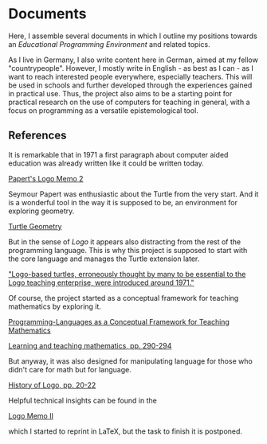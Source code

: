# Documents

Here, I assemble several documents in which I outline my positions
towards an *Educational Programming Environment* and related topics.

As I live in Germany, I also write content here in German, aimed at my
fellow "countrypeople". However, I mostly write in English - as best as I
can - as I want to reach interested people everywhere, especially
teachers. This will be used in schools and further developed through
the experiences gained in practical use. Thus, the project also aims
to be a starting point for practical research on the use of computers
for teaching in general, with a focus on programming as a versatile
epistemological tool. 

## References
It is remarkable that in 1971 a first paragraph about computer aided
education was already written like it could be written today.

[Papert's Logo Memo
2](https://dspace.mit.edu/bitstream/handle/1721.1/5835/AIM-247.pdf)

Seymour Papert was enthusiastic about the Turtle from the very
start. And it is a wonderful tool in the way it is supposed to be, an
environment for exploring geometry.

[Turtle
Geometry](https://direct.mit.edu/books/oa-monograph/4663/Turtle-GeometryThe-Computer-as-a-Medium-for) 

But in the sense of *Logo* it appears also distracting from the rest
of the programming language. This is why this project is supposed to
start with the core language and manages the Turtle extension later.

["Logo-based turtles, erroneously thought by many to be essential to the Logo teaching enterprise, were introduced around 1971."](https://www.atariarchives.org/deli/logo.php)

Of course, the project started as a conceptual framework for teaching
mathematics by exploring it.

[Programming-Languages as a Conceptual Framework for Teaching
Mathematics](https://dl.acm.org/doi/10.1145/965754.965757)

[Learning and teaching mathematics,
pp. 290-294](https://www.walden-family.com/waterside/bbn-print2.pdf)

But anyway, it was also designed for manipulating language for those
who didn't care for math but for language.

[History of Logo, pp. 20-22](https://dl.acm.org/doi/10.1145/3386329)

Helpful technical insights can be found in the

[Logo Memo
II](https://dspace.mit.edu/bitstream/handle/1721.1/6221/AIM-307a.pdf)

which I started to reprint in LaTeX, but the task to finish it is postponed.

